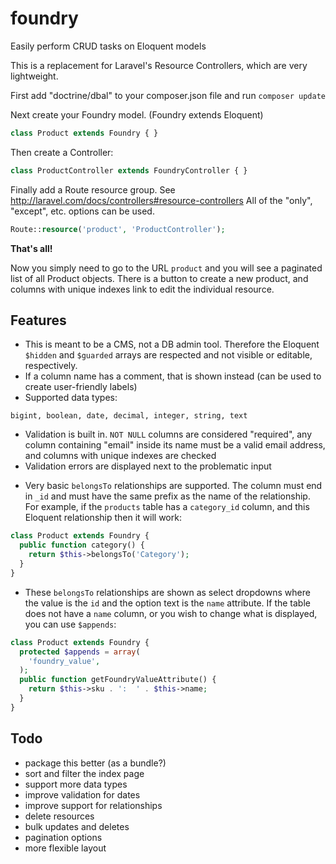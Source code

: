 foundry
=======

Easily perform CRUD tasks on Eloquent models

This is a replacement for Laravel's Resource Controllers, which are very lightweight.

First add "doctrine/dbal" to your composer.json file and run `composer update`

Next create your Foundry model. (Foundry extends Eloquent) 

```php
class Product extends Foundry { }
```

Then create a Controller:

```php
class ProductController extends FoundryController { }
```

Finally add a Route resource group. See http://laravel.com/docs/controllers#resource-controllers
All of the "only", "except", etc. options can be used.

```php
Route::resource('product', 'ProductController');
```

**That's all!**

Now you simply need to go to the URL `product` and you will see a paginated list of all Product objects. There is a button to create a new product, and columns with unique indexes link to edit the individual resource.

## Features

* This is meant to be a CMS, not a DB admin tool. Therefore the Eloquent `$hidden` and `$guarded` arrays are respected and not visible or editable, respectively.
* If a column name has a comment, that is shown instead (can be used to create user-friendly labels)
* Supported data types:

```
bigint, boolean, date, decimal, integer, string, text
```

* Validation is built in. `NOT NULL` columns are considered "required", any column containing "email" inside its name must be a valid email address, and columns with unique indexes are checked
* Validation errors are displayed next to the problematic input

<!--
* Default validation rules can be overridden inside the Model

```php
class Product extends Foundry {
  protected $rules = array(
    'name' => 'min:8'
  );
}
```
-->

* Very basic `belongsTo` relationships are supported. The column must end in `_id` and must have the same prefix as the name of the relationship. For example, if the `products` table has a `category_id` column, and this Eloquent relationship then it will work:

```php
class Product extends Foundry {
  public function category() {
    return $this->belongsTo('Category');
  }
}
``` 

* These `belongsTo` relationships are shown as select dropdowns where the value is the `id` and the option text is the `name` attribute. If the table does not have a `name` column, or you wish to change what is displayed, you can use `$appends`:

```php
class Product extends Foundry {
  protected $appends = array(
    'foundry_value',
  );
  public function getFoundryValueAttribute() {
    return $this->sku . ':  ' . $this->name;
  }
}
```

## Todo

* package this better (as a bundle?)
* sort and filter the index page
* support more data types
* improve validation for dates
* improve support for relationships
* delete resources
* bulk updates and deletes
* pagination options
* more flexible layout
